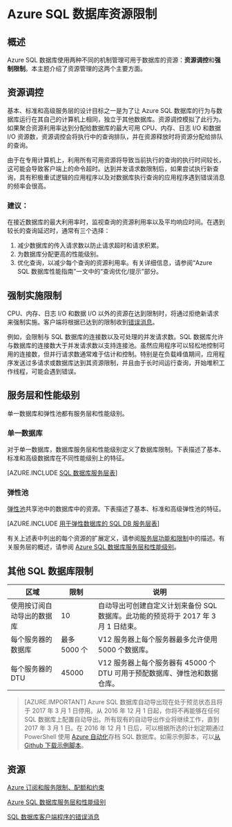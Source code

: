 <properties
    pageTitle="Azure SQL 数据库资源限制 | Azure"
    description="本页介绍 Azure SQL 数据库的一些常见资源限制。"
    services="sql-database"
    documentationcenter="na"
    author="CarlRabeler"
    manager="jhubbard"
    editor="" />
<tags
    ms.assetid="884e519f-23bb-4b73-a718-00658629646a"
    ms.service="sql-database"
    ms.custom="overview"
    ms.devlang="na"
    ms.topic="article"
    ms.tgt_pltfrm="na"
    ms.workload="data-management"
    ms.date="12/14/2016"
    wacn.date="01/20/2017"
    ms.author="carlrab" />

# Azure SQL 数据库资源限制
## 概述
Azure SQL 数据库使用两种不同的机制管理可用于数据库的资源：**资源调控**和**强制限制**。本主题介绍了资源管理的这两个主要方面。

## 资源调控
基本、标准和高级服务层的设计目标之一是为了让 Azure SQL 数据库的行为与数据库运行在其自己的计算机上相同，独立于其他数据库。资源调控模拟了此行为。如果聚合资源利用率达到分配给数据库的最大可用 CPU、内存、日志 I/O 和数据 I/O 资源数，资源调控会将执行中的查询排队，并在资源释放时将资源分配给排队的查询。

由于在专用计算机上，利用所有可用资源将导致当前执行的查询的执行时间较长，这可能会导致客户端上的命令超时。达到并发请求数限制后，如果尝试执行新查询，具有积极重试逻辑的应用程序以及对数据库执行查询的应用程序遇到错误消息的频率会很高。

### 建议：
在接近数据库的最大利用率时，监视查询的资源利用率以及平均响应时间。在遇到较长的查询延迟时，通常有三个选择：

1. 减少数据库的传入请求数以防止请求超时和请求积累。
2. 为数据库分配更高的性能级别。
3. 优化查询，以减少每个查询的资源利用率。有关详细信息，请参阅“Azure SQL 数据库性能指南”一文中的“查询优化/提示”部分。

## 强制实施限制
CPU、内存、日志 I/O 和数据 I/O 以外的资源在达到限制时，将通过拒绝新请求来强制实施。客户端将根据已达到的限制收到[错误消息](/documentation/articles/sql-database-develop-error-messages/)。

例如，会限制与 SQL 数据库的连接数以及可处理的并发请求数。SQL 数据库允许与数据库的连接数大于并发请求数以支持连接池。虽然应用程序可以轻松地控制可用的连接数，但并行请求数通常难于估计和控制。特别是在负载峰值期间，应用程序发送过多请求或数据库达到其资源限制，并且由于长时间运行查询，开始堆积工作线程，可能会遇到错误。

## 服务层和性能级别
单一数据库和弹性池都有服务层和性能级别。

### 单一数据库
对于单一数据库，数据库服务层和性能级别定义了数据库限制。下表描述了基本、标准和高级数据库在不同性能级别上的特征。

[AZURE.INCLUDE [SQL 数据库服务层表](../../includes/sql-database-service-tiers-table.md)]

### 弹性池
[弹性池](/documentation/articles/sql-database-elastic-pool/)共享池中的数据库中的资源。下表描述了基本、标准和高级弹性池的特征。

[AZURE.INCLUDE [用于弹性数据库的 SQL DB 服务层表](../../includes/sql-database-service-tiers-table-elastic-db-pools.md)]

有关上述表中列出的每个资源的扩展定义，请参阅[服务层功能和限制](/documentation/articles/sql-database-performance-guidance/#service-tier-capabilities-and-limits)中的描述。有关服务层的概述，请参阅 [Azure SQL 数据库服务层和性能级别](/documentation/articles/sql-database-service-tiers/)。

## 其他 SQL 数据库限制
| 区域 | 限制 | 说明 |
| --- | --- | --- |
| 使用按订阅自动导出的数据库 |10 |自动导出可创建自定义计划来备份 SQL 数据库。此功能的预览将于 2017 年 3 月 1 日结束。 |
| 每个服务器的数据库 |最多 5000 个 |V12 服务器上每个服务器最多允许使用 5000 个数据库。 |
| 每个服务器的 DTU |45000 |V12 服务器上每个服务器有 45000 个 DTU 可用于预配数据库、弹性池和数据仓库。 |

> [AZURE.IMPORTANT]
Azure SQL 数据库自动导出现在处于预览状态且将于 2017 年 3 月 1 日停用。从 2016 年 12 月 1 日起，你将不再能够在任何 SQL 数据库上配置自动导出。所有现有的自动导出作业将继续工作，直到 2017 年 3 月 1 日。在 2016 年 12 月 1 日后，可以根据所选的计划定期通过 PowerShell 使用 [Azure 自动化](/documentation/articles/automation-intro/)存档 SQL 数据库。如需示例脚本，可以[从 Github 下载示例脚本](https://github.com/Microsoft/sql-server-samples/tree/master/samples/manage/azure-automation-automated-export)。
>

## 资源
[Azure 订阅和服务限制、配额和约束](/documentation/articles/azure-subscription-service-limits/)

[Azure SQL 数据库服务层和性能级别](/documentation/articles/sql-database-service-tiers/)

[SQL 数据库客户端程序的错误消息](/documentation/articles/sql-database-develop-error-messages/)

<!---HONumber=Mooncake_0116_2017-->
<!--update: wording update; add azure.important about auto-export feature-->